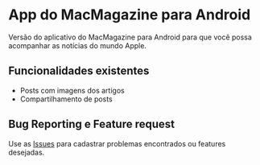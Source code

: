 # App do MacMagazine para Android

Versão do aplicativo do MacMagazine para Android para que você possa acompanhar as notícias do mundo Apple.

## Funcionalidades existentes
- Posts com imagens dos artigos
- Compartilhamento de posts

## Bug Reporting e Feature request
Use as [Issues](https://github.com/MacMagazine/app-iOS/issues) para cadastrar problemas encontrados ou features desejadas.
